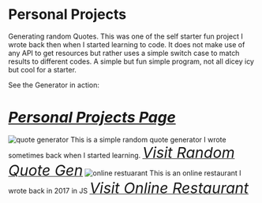 # Personal Projects
Generating random Quotes.
This was one of the self starter fun project I wrote back then when I started learning to code. It does not make use of any API to get resources but rather uses a simple 
switch case to match results to different codes. A simple but fun simple program, not all dicey icy but cool for a starter.

See the Generator in action: <a href= "https://www.zetacomsinc.com/randomQuote.html"><h1><i style="font-size:30px;font-color:#ff0000;">Personal Projects Page</i></h1></a>

<img src="https://res.cloudinary.com/dd5orlb7v/image/upload/c_scale,w_441/v1502716762/random_Quote_generator_dertne.jpg" alt="quote generator">
This is a simple random quote generator I wrote sometimes back when I started learning. <a href="https://www.zetacomsinc.com/randGen.html"><i style="font-size:30px;font-color:#ff0000">Visit Random Quote Gen</i></a>


<img src="https://res.cloudinary.com/dd5orlb7v/image/upload/v1600165260/checkout_lhco84.png" alt="online restuarant">
This is an online restaurant I wrote back in 2017 in JS <a href="https://codepen.io/walexy09/project/full/ZRNWry"><i style="font-size:30px;font-color:#ff0000">Visit Online Restaurant</i></a>

